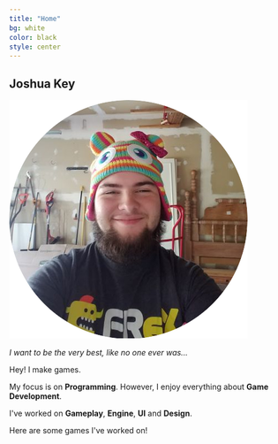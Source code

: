 ```yaml
---
title: "Home"
bg: white
color: black
style: center
---
```


## Joshua Key

<img class="profile" src="/img/Picture.png" alt="Picture of Joshua Key" title="Honestly the best photo I have">
<!-- ![Picture of Joshua key](/img/Picture.png "Honestly the best photo I have") -->

_I want to be the very best, like no one ever was..._

Hey! I make games.

My focus is on __Programming__. However, I enjoy everything about __Game Development__.

I've worked on __Gameplay__, __Engine__, __UI__ and __Design__.

Here are some games I've worked on!




  
